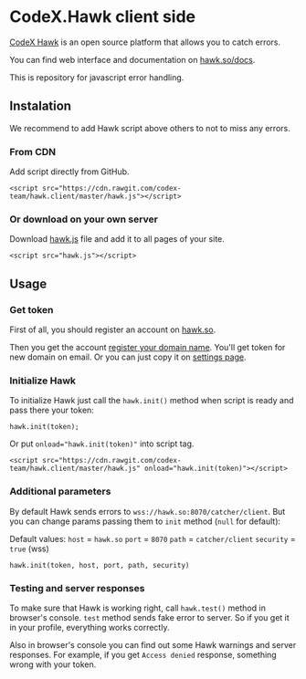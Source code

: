 # CodeX.Hawk client side
[CodeX Hawk](https://github.com/codex-team/hawk) is an open source platform that allows you to catch errors.

You can find web interface and documentation on [hawk.so/docs](https://hawk.so/docs).

This is repository for javascript error handling.

## Instalation

We recommend to add Hawk script above others to not to miss any errors.

### From CDN
Add script directly from GitHub.
```
<script src="https://cdn.rawgit.com/codex-team/hawk.client/master/hawk.js"></script>
```

### Or download on your own server
Download [hawk.js](https://github.com/codex-team/hawk.client/blob/master/hawk.js) file and add it to all pages of your site.
```
<script src="hawk.js"></script>
```

## Usage

### Get token
First of all, you should register an account on [hawk.so](https://hawk.so/join).

Then you get the account [register your domain name](https://hawk.so/websites/create).
You'll get token for new domain on email. Or you can just copy it on [settings page](https://hawk.so/garage/settings).

### Initialize Hawk
To initialize Hawk just call the `hawk.init()` method when script is ready and pass there your token:
```
hawk.init(token);
```

Or put `onload="hawk.init(token)"` into script tag.
```
<script src="https://cdn.rawgit.com/codex-team/hawk.client/master/hawk.js" onload="hawk.init(token)"></script>
```

### Additional parameters
By default Hawk sends errors to `wss://hawk.so:8070/catcher/client`.
But you can change params passing them to `init` method (`null` for default):

Default values:
`host` = `hawk.so`
`port` = `8070`
`path` = `catcher/client`
`security` = `true` (wss)
```
hawk.init(token, host, port, path, security)
```

### Testing and server responses
To make sure that Hawk is working right, call `hawk.test()` method in browser's console.
`test` method sends fake error to server. So if you get it in your profile, everything works correctly.

Also in browser's console you can find out some Hawk warnings and server responses.
For example, if you get `Access denied` response, something wrong with your token.
